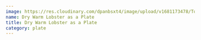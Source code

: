 ```yaml
---
image: https://res.cloudinary.com/dpanbsxt4/image/upload/v1681173478/Tonys/Dry_Warm_Lobster_As_A_Plate_ycnkww.png
name: Dry Warm Lobster as a Plate
title: Dry Warm Lobster as a Plate
category: plate
---
```

